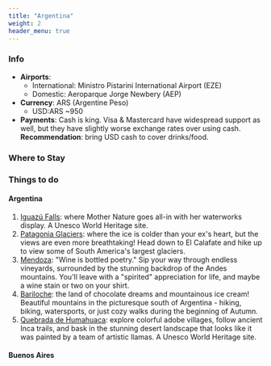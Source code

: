 ```yaml
---
title: "Argentina"
weight: 2
header_menu: true
---
```

### Info
- **Airports**:
    - International: Ministro Pistarini International Airport (EZE)
    - Domestic: Aeroparque Jorge Newbery (AEP)
- **Currency**: ARS (Argentine Peso)
    - USD:ARS ~950
- **Payments**: Cash is king. Visa & Mastercard have widespread support as well, but they have slightly worse exchange rates over using cash. **Recommendation**: bring USD cash to cover drinks/food.

### Where to Stay

### Things to do
#### Argentina
1. [Iguazú Falls](https://maps.app.goo.gl/E98ew6bZwAQHn1Vi7): where Mother Nature goes all-in with her waterworks display. A Unesco World Heritage site.
2. [Patagonia Glaciers](https://maps.app.goo.gl/b73zYKThE3ASwZb57): where the ice is colder than your ex's heart, but the views are even more breathtaking! Head down to El Calafate and hike up to view some of South America's largest glaciers.
3. [Mendoza](https://maps.app.goo.gl/gsZXgQDTysMfiiX2A): "Wine is bottled poetry." Sip your way through endless vineyards, surrounded by the stunning backdrop of the Andes mountains. You'll leave with a "spirited" appreciation for life, and maybe a wine stain or two on your shirt.
4. [Bariloche](https://maps.app.goo.gl/VD6Jhcgk6gWx7sNJ7): the land of chocolate dreams and mountainous ice cream! Beautiful mountains in the picturesque south of Argentina - hiking, biking, watersports, or just cozy walks during the beginning of Autumn. 
5. [Quebrada de Humahuaca](https://maps.app.goo.gl/SrvxzL3YQG6kzxsD6): explore colorful adobe villages, follow ancient Inca trails, and bask in the stunning desert landscape that looks like it was painted by a team of artistic llamas. A Unesco World Heritage site.

#### Buenos Aires